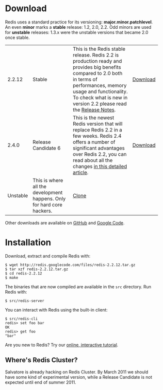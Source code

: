 Download
===

Redis uses a standard practice for its versioning:
**major.minor.patchlevel**.
An even **minor** marks a **stable**
release: 1.2, 2.0, 2.2.  Odd minors are used for **unstable**
releases: 1.3.x were the unstable versions that became 2.0 once stable.

<table class="versions">
  <tr class="current">
    <td>2.2.12</td>
    <td>Stable</td>
    <td>This is the Redis stable release.
    Redis 2.2 is production ready and provides big benefits compared to
    2.0 both in terms of performances, memory usage and functionality.
    To check what is new in version 2.2 please read the
    <a href="https://github.com/antirez/redis/raw/2.2/00-RELEASENOTES">Release Notes</a>.
    <br>
    <td>
      <a href="http://redis.googlecode.com/files/redis-2.2.12.tar.gz">Download</a>
    </td>
  </tr>

  <tr class>
    <td>2.4.0</td>
    <td>Release Candidate 6</td>
    <td>This is the newest Redis version that will replace Redis 2.2 in a few weeks.
    Redis 2.4 offers a number of significant advantages over Redis 2.2, you can
    read about all the changes <a href="http://antirez.com/post/everything-about-redis-24">in this detailed article</a>.
    <br>
    <td>
      <a href="http://redis.googlecode.com/files/redis-2.4.0-rc6.tar.gz">Download</a>
    </td>
  </tr>

  <tr>
    <td>Unstable</td>
    <td>This is where all the development happens. Only for hard core hackers.
    <td>
      <a href="https://github.com/antirez/redis/tree/unstable">Clone</a>
    </td>
  </tr>
</table>

Other downloads are available on [GitHub](https://github.com/antirez/redis/downloads)
and [Google Code](http://code.google.com/p/redis/downloads/list?can=1).

Installation
===

Download, extract and compile Redis with:

    $ wget http://redis.googlecode.com/files/redis-2.2.12.tar.gz
    $ tar xzf redis-2.2.12.tar.gz
    $ cd redis-2.2.12
    $ make

The binaries that are now compiled are available in the `src` directory. Run Redis with:

    $ src/redis-server

You can interact with Redis using the built-in client:

    $ src/redis-cli
    redis> set foo bar
    OK
    redis> get foo
    "bar"

Are you new to Redis? Try our [online, interactive tutorial](http://try.redis-db.com).

Where's Redis Cluster?
---

Salvatore is already hacking on Redis Cluster. By March 2011 we should
have some kind of experimental version, while a Release Candidate is not
expected until end of summer 2011.
